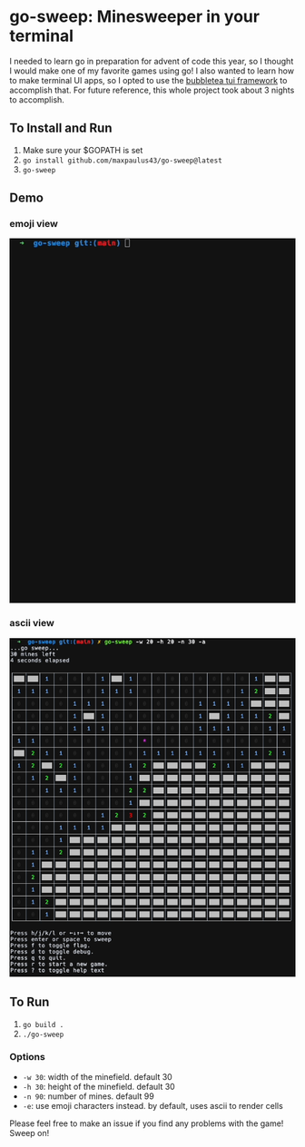 # go-sweep: Minesweeper in your terminal

I needed to learn go in preparation for advent of code this year, so I thought I would make one of my favorite games using go! I also wanted to learn how to make terminal UI apps, so I opted to use the [bubbletea tui framework](https://github.com/charmbracelet/bubbletea) to accomplish that. For future reference, this whole project took about 3 nights to accomplish.

## To Install and Run
1. Make sure your $GOPATH is set
1. `go install github.com/maxpaulus43/go-sweep@latest`
1. `go-sweep`

## Demo

### emoji view

![go-sweep gif](./go-sweep.gif)

### ascii view

![go-sweep ascii gif](./go-sweep-ascii.gif)

## To Run

1. `go build .`
2. `./go-sweep`

### Options

- `-w 30`: width of the minefield. default 30
- `-h 30`: height of the minefield. default 30
- `-n 90`: number of mines. default 99
- `-e`: use emoji characters instead. by default, uses ascii to render cells

Please feel free to make an issue if you find any problems with the game! Sweep on!
